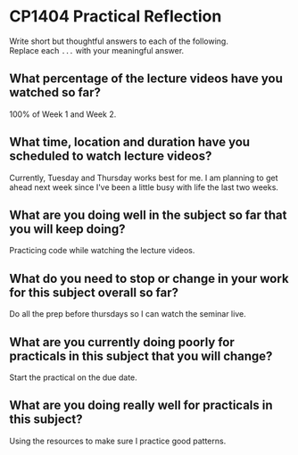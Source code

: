 # CP1404 Practical Reflection

Write short but thoughtful answers to each of the following.  
Replace each `...` with your meaningful answer.

## What percentage of the lecture videos have you watched so far?

100% of Week 1 and Week 2. 

## What time, location and duration have you scheduled to watch lecture videos?

Currently, Tuesday and Thursday works best for me. I am planning to get ahead next week since I've been a little busy with life the last two weeks.

## What are you doing well in the subject so far that you will keep doing?

Practicing code while watching the lecture videos.

## What do you need to stop or change in your work for this subject overall so far?

Do all the prep before thursdays so I can watch the seminar live.

## What are you currently doing poorly for practicals in this subject that you will change?

Start the practical on the due date.

## What are you doing really well for practicals in this subject?

Using the resources to make sure I practice good patterns.